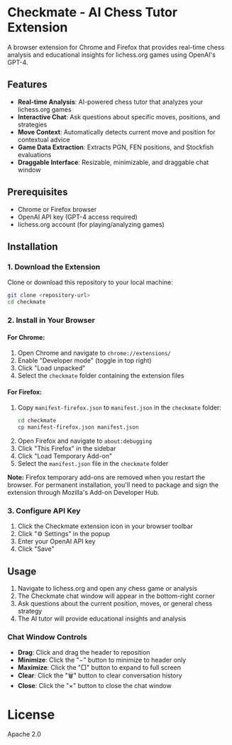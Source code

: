 # Checkmate - AI Chess Tutor Extension

A browser extension for Chrome and Firefox that provides real-time chess analysis and educational insights for lichess.org games using OpenAI's GPT-4.

## Features

- **Real-time Analysis**: AI-powered chess tutor that analyzes your lichess.org games
- **Interactive Chat**: Ask questions about specific moves, positions, and strategies
- **Move Context**: Automatically detects current move and position for contextual advice
- **Game Data Extraction**: Extracts PGN, FEN positions, and Stockfish evaluations
- **Draggable Interface**: Resizable, minimizable, and draggable chat window

## Prerequisites

- Chrome or Firefox browser
- OpenAI API key (GPT-4 access required)
- lichess.org account (for playing/analyzing games)

## Installation

### 1. Download the Extension
Clone or download this repository to your local machine:
```bash
git clone <repository-url>
cd checkmate
```

### 2. Install in Your Browser

#### For Chrome:
1. Open Chrome and navigate to `chrome://extensions/`
2. Enable "Developer mode" (toggle in top right)
3. Click "Load unpacked"
4. Select the `checkmate` folder containing the extension files

#### For Firefox:
1. Copy `manifest-firefox.json` to `manifest.json` in the `checkmate` folder:
   ```bash
   cd checkmate
   cp manifest-firefox.json manifest.json
   ```
2. Open Firefox and navigate to `about:debugging`
3. Click "This Firefox" in the sidebar
4. Click "Load Temporary Add-on"
5. Select the `manifest.json` file in the `checkmate` folder

**Note:** Firefox temporary add-ons are removed when you restart the browser. For permanent installation, you'll need to package and sign the extension through Mozilla's Add-on Developer Hub.

### 3. Configure API Key
1. Click the Checkmate extension icon in your browser toolbar
2. Click "⚙️ Settings" in the popup
3. Enter your OpenAI API key
4. Click "Save"

## Usage

1. Navigate to lichess.org and open any chess game or analysis
2. The Checkmate chat window will appear in the bottom-right corner
3. Ask questions about the current position, moves, or general chess strategy
4. The AI tutor will provide educational insights and analysis

### Chat Window Controls
- **Drag**: Click and drag the header to reposition
- **Minimize**: Click the "−" button to minimize to header only
- **Maximize**: Click the "□" button to expand to full screen
- **Clear**: Click the "🗑️" button to clear conversation history
- **Close**: Click the "×" button to close the chat window

# License

Apache 2.0
